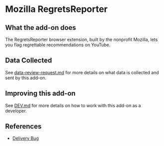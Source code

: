 # Mozilla RegretsReporter

## What the add-on does

The RegretsReporter browser extension, built by the nonprofit Mozilla, lets you flag regrettable recommendations on YouTube.

## Data Collected

See [data-review-request.md](./telemetry-schema/data-review-request.md) for more details on what data is collected and sent by this add-on.

## Improving this add-on

See [DEV.md](./docs/DEV.md) for more details on how to work with this add-on as a developer.

## References

- [Delivery Bug](https://bugzilla.mozilla.org/show_bug.cgi?id=1644107)

